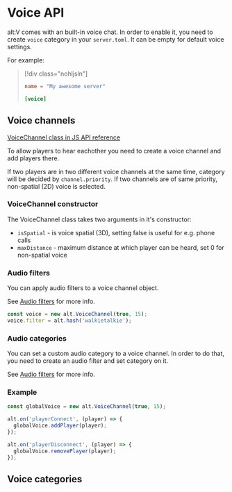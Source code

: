 # Voice API

alt:V comes with an built-in voice chat. In order to enable it, you need to create `voice` category in your `server.toml`. It can be empty for default voice settings.

For example:
> [!div class="nohljsln"]
> ```toml
> name = "My awesome server"
> 
> [voice]
> ```

## Voice channels

[VoiceChannel class in JS API reference](https://docs.altv.mp/js/api/alt-client.VoiceChannel.html)<br>

To allow players to hear eachother you need to create a voice channel and add players there.

If two players are in two different voice channels at the same time, category will be decided by `channel.priority`. If two channels are of same priority, non-spatial (2D) voice is selected.

### VoiceChannel constructor

The VoiceChannel class takes two arguments in it's constructor:
- `isSpatial` - is voice spatial (3D), setting false is useful for e.g. phone calls
- `maxDistance` - maximum distance at which player can be heard, set 0 for non-spatial voice


### Audio filters

You can apply audio filters to a voice channel object.

See [Audio filters](audio_filters.md) for more info.

```js
const voice = new alt.VoiceChannel(true, 15);
voice.filter = alt.hash('walkietalkie');
```

### Audio categories

You can set a custom audio category to a voice channel. In order to do that, you need to create an audio filter and set category on it.

See [Audio filters](audio_filters.md) for more info.

### Example

```js
const globalVoice = new alt.VoiceChannel(true, 15);

alt.on('playerConnect', (player) => {
  globalVoice.addPlayer(player);
});

alt.on('playerDisconnect', (player) => {
  globalVoice.removePlayer(player);
});
```
## Voice categories
